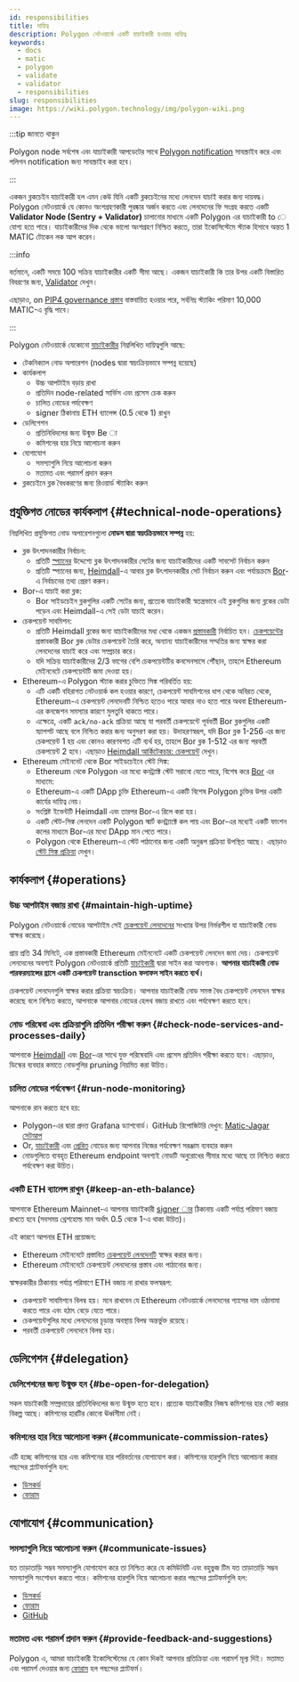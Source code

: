```yaml
---
id: responsibilities
title: দায়িত্ব
description: Polygon নেটওয়ার্কে একটি যাচাইকারী হওয়ার দায়িত্ব
keywords:
  - docs
  - matic
  - polygon
  - validate
  - validator
  - responsibilities
slug: responsibilities
image: https://wiki.polygon.technology/img/polygon-wiki.png
---
```


:::tip জানতে থাকুন

Polygon node সর্বশেষ এবং যাচাইকারী আপডেটের সাথে [Polygon notification](https://polygon.technology/notifications/) সাবস্ক্রাইব করে এবং পলিগন notification জন্য সাবস্ক্রাইব করা হবে।

:::

একজন ব্লকচেইন যাচাইকারী হল এমন কেউ যিনি একটি ব্লকচেইনের মধ্যে লেনদেন যাচাই করার জন্য দায়বদ্ধ। Polygon নেটওয়ার্কে যে কোনও অংশগ্রহণকারী পুরষ্কার অর্জন করতে এবং লেনদেনের ফি সংগ্রহ করতে একটি **Validator Node (Sentry + Validator)** চালানোর মাধ্যমে একটি Polygon এর যাচাইকারী to ে যোগ্য হতে পারে। যাচাইকারীদের দিক থেকে ভালো অংশগ্রহণ নিশ্চিত করতে, তারা ইকোসিস্টেমে স্ট্যাক হিসাবে অন্তত 1 MATIC টোকেন লক আপ করেন।

:::info

বর্তমানে, একটি সময়ে 100 সক্রিয় যাচাইকারীর একটি সীমা আছে। একজন যাচাইকারী কি তার উপর একটি বিস্তারিত বিবরণের জন্য, [Validator](/maintain/validator/architecture) দেখুন।

এছাড়াও, on [<ins>PIP4 governance প্রস্তাব</ins>](https://forum.polygon.technology/t/pip-4-validator-performance-management/9956) বাস্তবায়িত হওয়ার পরে, সর্বনিম্ন স্ট্যাকিং পরিমাণ 10,000 MATIC-এ বৃদ্ধি পাবে।

:::

Polygon নেটওয়ার্কে যেকোনো [যাচাইকারীর](/maintain/glossary.md#validator) নিম্নলিখিত দায়িত্বগুলি আছে:

* টেকনিক্যাল নোড অপারেশন (nodes দ্বারা স্বয়ংক্রিয়ভাবে সম্পন্ন হয়েছে)
* কার্যকলাপ
  * উচ্চ আপটাইম বড়ায় রাখা
  * প্রতিদিন node-related সার্ভিস এবং প্রসেস চেক করুন
  * চালিত নোডের পর্যবেক্ষণ
  * signer ঠিকানায় ETH ব্যালেন্স (0.5 থেকে 1) রাখুন
* ডেলিগেশন
  * প্রতিনিধিদলের জন্য উন্মুক্ত Be া
  * কমিশনের হার নিয়ে আলোচনা করুন
* যোগাযোগ
  * সমস্যাগুলি নিয়ে আলোচনা করুন
  * মতামত এবং পরামর্শ প্রদান করুন
* ব্লকচেইনে ব্লক বৈধকরণের জন্য রিওয়ার্ড স্ট্যাকিং করুন

## প্রযুক্তিগত নোডের কার্যকলাপ {#technical-node-operations}

নিম্নলিখিত প্রযুক্তিগত নোড অপারেশনগুলো **নোডস দ্বারা স্বয়ংক্রিয়ভাবে সম্পন্ন** হয়:

* ব্লক উৎপাদনকারীর নির্বাচন:
  * প্রতিটি [স্প্যানের](/docs/maintain/glossary.md#span) উদ্দেশ্যে ব্লক উৎপাদনকারীর সেটের জন্য যাচাইকারীদের একটি সাবসেট নির্বাচন করুন
  * প্রতিটি স্প্যানের জন্য, [Heimdall](/maintain/glossary.md#heimdall)-এ আবার ব্লক উৎপাদনকারীর সেট নির্বাচন করুন এবং পর্যায়ক্রমে [Bor](/maintain/glossary.md#bor)-এ নির্বাচনের তথ্য প্রেরণ করুন।
* Bor-এ যাচাই করা ব্লক:
  * Bor সাইডচেইন ব্লকগুলির একটি সেটের জন্য, প্রত্যেক যাচাইকারী স্বতন্ত্রভাবে এই ব্লকগুলির জন্য ব্লকের ডেটা পড়েন এবং Heimdall-এ সেই ডেটা যাচাই করেন।
* চেকপয়েন্ট সাবমিশন:
  * প্রতিটি Heimdall ব্লকের জন্য যাচাইকারীদের মধ্য থেকে একজন [প্রস্তাবকারী](/maintain/glossary.md#proposer) নির্বাচিত হন। [চেকপয়েন্টের](/maintain/glossary.md#checkpoint-transaction) প্রস্তাবকারী Bor ব্লক ডেটার চেকপয়েন্ট তৈরি করে, অন্যান্য যাচাইকারীদের সম্মতির জন্য স্বাক্ষর করা লেনদেনের যাচাই করে এবং সম্প্রচার করে।
  * যদি সক্রিয় যাচাইকারীদের 2/3 ভাগের বেশি চেকপয়েন্টটির কনসেনসাসে পৌঁছান, তাহলে Ethereum মেইননেটে চেকপয়েন্টটি জমা দেওয়া হয়।
* Ethereum-এ Polygon স্ট্যাক করার চুক্তিতে সিঙ্ক পরিবর্তিত হয়:
  * এটি একটি বহিরাগত নেটওয়ার্ক কল হওয়ার কারণে, চেকপয়েন্ট সাবমিশনের ধাপ থেকে অবিরত থেকে, Ethereum-এ চেকপয়েন্ট লেনদেনটি নিশ্চিত হতেও পারে আবার নাও হতে পারে অথবা Ethereum-এর কনজেশন সমস্যার কারণে মুলতুবি থাকতে পারে।
  * এক্ষেত্রে, একটি `ack/no-ack` প্রক্রিয়া আছে যা পরবর্তী চেকপয়েন্টে পূর্ববর্তী Bor ব্লকগুলির একটি স্ন্যাপশট আছে বলে নিশ্চিত করার জন্য অনুসরণ করা হয়। উদাহরণস্বরূপ, যদি Bor ব্লক 1-256 এর জন্য চেকপয়েন্ট 1 হয় এবং কোনও কারণবশত এটি ব্যর্থ হয়, তাহলে Bor ব্লক 1-512 এর জন্য পরবর্তী চেকপয়েন্ট 2 হবে। এছাড়াও [Heimdall আর্কিটেকচার: চেকপয়েন্ট](/pos/heimdall/checkpoint) দেখুন।
* Ethereum মেইননেট থেকে Bor সাইডচেইনে স্টেট সিঙ্ক:
  * Ethereum থেকে Polygon এর মধ্যে কনট্র্যাক্ট স্টেট সরানো যেতে পারে, বিশেষ করে [Bor](/maintain/glossary.md#bor) এর মাধ্যমে:
  * Ethereum-এ একটি DApp চুক্তি Ethereum-এ একটি বিশেষ Polygon চুক্তির উপর একটি কার্যের দায়িত্ব নেয়।
  * সংশ্লিষ্ট ইভেন্টটি Heimdall এবং তারপর Bor-এ রিলে করা হয়।
  * একটি স্টেট-সিঙ্ক লেনদেন একটি Polygon স্মার্ট কনট্র্যাক্টে কল পায় এবং Bor-এর মধ্যেই একটি ফাংশন কলের মাধ্যমে Bor-এর মধ্যে DApp মান পেতে পারে।
  * Polygon থেকে Ethereum-এ স্টেট পাঠানোর জন্য একটি অনুরূপ প্রক্রিয়া উপস্থিত আছে। এছাড়াও [স্টেট সিঙ্ক প্রক্রিয়া](/docs/pos/state-sync/state-sync) দেখুন।

## কার্যকলাপ {#operations}

### উচ্চ আপটাইম বজায় রাখা {#maintain-high-uptime}

Polygon নেটওয়ার্কে নোডের আপটাইম সেই [চেকপয়েন্ট লেনদেনের](/docs/maintain/glossary.md#checkpoint-transaction) সংখ্যার উপর নির্ভরশীল যা যাচাইকারী নোড স্বাক্ষর করেছে।

প্রায় প্রতি 34 মিনিটে, এক প্রস্তাবকারী Ethereum মেইননেটে একটি চেকপয়েন্ট লেনদেন জমা দেয়। চেকপয়েন্ট লেনদেনের অবশ্যই Polygon নেটওয়ার্কে প্রতিটি [যাচাইকারী](/maintain/glossary.md#validator) দ্বারা সাইন করা আবশ্যক। **আপনার যাচাইকারী নোড পারফরম্যান্সের হ্রাসে একটি চেকপয়েন্ট transction ফলাফল সাইন করতে ব্যর্থ।**

চেকপয়েন্ট লেনদেনগুলি স্বাক্ষর করার প্রক্রিয়া স্বয়ংক্রিয়। আপনার যাচাইকারী নোড সমস্ত বৈধ চেকপয়েন্ট লেনদেন স্বাক্ষর করেছে বলে নিশ্চিত করতে, আপনাকে আপনার নোডের হেলথ বজায় রাখতে এবং পর্যবেক্ষণ করতে হবে।

### নোড পরিষেবা এবং প্রক্রিয়াগুলি প্রতিদিন পরীক্ষা করুন {#check-node-services-and-processes-daily}

আপনাকে [Heimdall](/maintain/glossary.md#heimdall) এবং [Bor](/maintain/glossary.md#bor)-এর সাথে যুক্ত পরিষেবাদি এবং প্রসেস প্রতিদিন পরীক্ষা করতে হবে। এছাড়াও, ডিস্কের ব্যবহার কমাতে নোডগুলির pruning নিয়মিত করা উচিত।

### চালিত নোডের পর্যবেক্ষণ {#run-node-monitoring}

আপনাকে রান করতে হবে হয়:

* Polygon-এর দ্বারা প্রদত্ত Grafana ড্যাশবোর্ড। GitHub রিপোজিটরি দেখুন: [Matic-Jagar সেটআপ](https://github.com/vitwit/matic-jagar)
* Or, [যাচাইকারী](/maintain/glossary.md#validator) এবং [প্রেরিত](/maintain/glossary.md#sentry) নোডের জন্য আপনার নিজের পর্যবেক্ষণ সরঞ্জাম ব্যবহার করুন
* নোডগুলিতে ব্যবহৃত Ethereum endpoint অবশ্যই নোডটি অনুরোধের সীমার মধ্যে আছে তা নিশ্চিত করতে পর্যবেক্ষণ করা উচিত।

### একটি ETH ব্যালেন্স রাখুন {#keep-an-eth-balance}

আপনাকে Ethereum Mainnet-এ আপনার যাচাইকারী [signer ার](/maintain/glossary.md#signer-address) ঠিকানায় একটি পর্যাপ্ত পরিমাণ বজায় রাখতে হবে (সবসময় থ্রেশহোল্ড মান অর্থাৎ 0.5 থেকে 1-এ থাকা উচিত)।

এই কারণে আপনার ETH প্রয়োজন:

* Ethereum মেইননেটে প্রস্তাবিত [চেকপয়েন্ট লেনদেনটি](/maintain/glossary.md#checkpoint-transaction) স্বাক্ষর করার জন্য।
* Ethereum মেইননেটে চেকপয়েন্ট লেনদেনের প্রস্তাব এবং পাঠানোর জন্য।

স্বাক্ষরকারীর ঠিকানায় পর্যাপ্ত পরিমাণে ETH বজায় না রাখার ফলস্বরূপ:

* চেকপয়েন্ট সাবমিশনে বিলম্ব হয়। মনে রাখবেন যে Ethereum নেটওয়ার্কে লেনদেনের গ্যাসের দাম ওঠানামা করতে পারে এবং হঠাৎ বেড়ে যেতে পারে।
* চেকপয়েন্টগুলির মধ্যে লেনদেনের চূড়ান্ত অবস্থায় বিলম্ব অন্তর্ভুক্ত রয়েছে।
* পরবর্তী চেকপয়েন্ট লেনদেনে বিলম্ব হয়।

## ডেলিগেশন {#delegation}

### ডেলিগেশনের জন্য উন্মুক্ত হন {#be-open-for-delegation}

সকল যাচাইকারী সম্প্রদায়ের প্রতিনিধিদলের জন্য উন্মুক্ত হতে হবে। প্রত্যেক যাচাইকারীর নিজস্ব কমিশনের হার সেট করার বিকল্প আছে। কমিশনের হারটির কোনো ঊর্ধ্বসীমা নেই।

### কমিশনের হার নিয়ে আলোচনা করুন {#communicate-commission-rates}

এটি হচ্ছে কমিশনের হার এবং কমিশনের হার পরিবর্তনের যোগাযোগ করা। কমিশনের হারগুলি নিয়ে আলোচনা করার পছন্দের প্ল্যাটফর্মগুলি হল:

* [ডিসকর্ড](https://discord.com/invite/0xPolygon)
* [ফোরাম](https://forum.polygon.technology/)

## যোগাযোগ {#communication}

### সমস্যাগুলি নিয়ে আলোচনা করুন {#communicate-issues}

যত তাড়াতাড়ি সম্ভব সমস্যাগুলি যোগাযোগ করে তা নিশ্চিত করে যে কমিউনিটি এবং বহুভুজ টিম যত তাড়াতাড়ি সম্ভব সমস্যাগুলি সংশোধন করতে পারে। কমিশনের হারগুলি নিয়ে আলোচনা করার পছন্দের প্ল্যাটফর্মগুলি হল:

* [ডিসকর্ড](https://discord.com/invite/0xPolygon)
* [ফোরাম](https://forum.polygon.technology/)
* [GitHub](https://github.com/maticnetwork)

### মতামত এবং পরামর্শ প্রদান করুন {#provide-feedback-and-suggestions}

Polygon এ, আমরা যাচাইকারী ইকোসিস্টেমের যে কোন দিকই আপনার প্রতিক্রিয়া এবং পরামর্শ মূল্য দিই। মতামত এবং পরামর্শ দেওয়ার জন্য [ফোরাম](https://forum.polygon.technology/) হল পছন্দের প্ল্যাটফর্ম।
